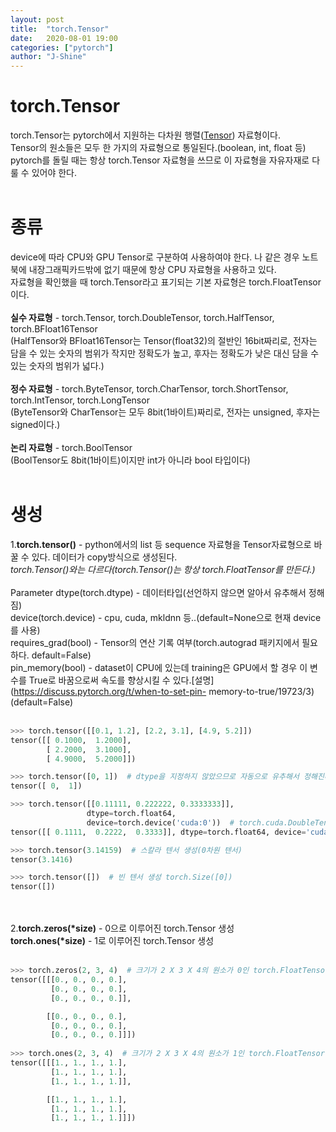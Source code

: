 ```yaml
---
layout: post
title:  "torch.Tensor"
date:   2020-08-01 19:00
categories: ["pytorch"]
author: "J-Shine"
---
```


# torch.Tensor
torch.Tensor는 pytorch에서 지원하는 다차원 행렬([Tensor]()) 자료형이다.<br>
Tensor의 원소들은 모두 한 가지의 자료형으로 통일된다.(boolean, int, float 등)<br>
pytorch를 돌릴 때는 항상 torch.Tensor 자료형을 쓰므로 이 자료형을 자유자재로 다룰 수 있어야 한다.<br><br>

# 종류
device에 따라 CPU와 GPU Tensor로 구분하여 사용하여야 한다. 나 같은 경우 노트북에 내장그래픽카드밖에 없기 때문에 항상 CPU 자료형을 사용하고 있다.<br>
자료형을 확인했을 때 torch.Tensor라고 표기되는 기본 자료형은 torch.FloatTensor이다.<br><br>
**실수 자료형** - torch.Tensor, torch.DoubleTensor, torch.HalfTensor, torch.BFloat16Tensor<br>
(HalfTensor와 BFloat16Tensor는 Tensor(float32)의 절반인 16bit짜리로, 전자는 담을 수 있는 숫자의 범위가 작지만 정확도가 높고, 후자는 정확도가 낮은 대신 담을 수 있는 숫자의 범위가 넓다.)<br><br>
**정수 자료형** - torch.ByteTensor, torch.CharTensor, torch.ShortTensor, torch.IntTensor, torch.LongTensor<br>
(ByteTensor와 CharTensor는 모두 8bit(1바이트)짜리로, 전자는 unsigned, 후자는 signed이다.)<br><br>
**논리 자료형** - torch.BoolTensor<br>
(BoolTensor도 8bit(1바이트)이지만 int가 아니라 bool 타입이다)<br><br>

# 생성
1.**torch.tensor()** - python에서의 list 등 sequence 자료형을 Tensor자료형으로 바꿀 수 있다. 데이터가 copy방식으로 생성된다.<br>
*torch.Tensor()와는 다르다(torch.Tensor()는 항상 torch.FloatTensor를 만든다.)*<br><br>
Parameter
  dtype(torch.dtype) - 데이터타입(선언하지 않으면 알아서 유추해서 정해짐)<br>
  device(torch.device) - cpu, cuda, mkldnn 등..(default=None으로 현재 device를 사용)<br>
  requires_grad(bool) - Tensor의 연산 기록 여부(torch.autograd 패키지에서 필요하다. default=False)<br>
  pin_memory(bool) - dataset이 CPU에 있는데 training은 GPU에서 할 경우 이 변수를 True로 바꿈으로써 속도를 향상시킬 수 있다.[설명](https://discuss.pytorch.org/t/when-to-set-pin- 
  memory-to-true/19723/3)(default=False)<br><br>
```python  
>>> torch.tensor([[0.1, 1.2], [2.2, 3.1], [4.9, 5.2]])
tensor([[ 0.1000,  1.2000],
        [ 2.2000,  3.1000],
        [ 4.9000,  5.2000]])

>>> torch.tensor([0, 1])  # dtype을 지정하지 않았으므로 자동으로 유추해서 정해진다.
tensor([ 0,  1])

>>> torch.tensor([[0.11111, 0.222222, 0.3333333]],
                 dtype=torch.float64,
                 device=torch.device('cuda:0'))  # torch.cuda.DoubleTensor 생성
tensor([[ 0.1111,  0.2222,  0.3333]], dtype=torch.float64, device='cuda:0')

>>> torch.tensor(3.14159)  # 스칼라 텐서 생성(0차원 텐서)
tensor(3.1416)

>>> torch.tensor([])  # 빈 텐서 생성 torch.Size([0])
tensor([])
```
<br><br>
2.**torch.zeros(\*size)** - 0으로 이루어진 torch.Tensor 생성 <br>
  **torch.ones(\*size)** - 1로 이루어진 torch.Tensor 생성 <br><br>
```python
>>> torch.zeros(2, 3, 4)  # 크기가 2 X 3 X 4의 원소가 0인 torch.FloatTensor 생성
tensor([[[0., 0., 0., 0.],
         [0., 0., 0., 0.],
         [0., 0., 0., 0.]],

        [[0., 0., 0., 0.],
         [0., 0., 0., 0.],
         [0., 0., 0., 0.]]])
         
>>> torch.ones(2, 3, 4)  # 크기가 2 X 3 X 4의 원소가 1인 torch.FloatTensor 생성
tensor([[[1., 1., 1., 1.],
         [1., 1., 1., 1.],
         [1., 1., 1., 1.]],

        [[1., 1., 1., 1.],
         [1., 1., 1., 1.],
         [1., 1., 1., 1.]]])
```
